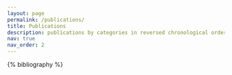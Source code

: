 ```yaml
---
layout: page
permalink: /publications/
title: Publications
description: publications by categories in reversed chronological order.
nav: true
nav_order: 2
---
```


<!-- _pages/publications.md -->
<div class="publications">

{% bibliography %}

</div>
